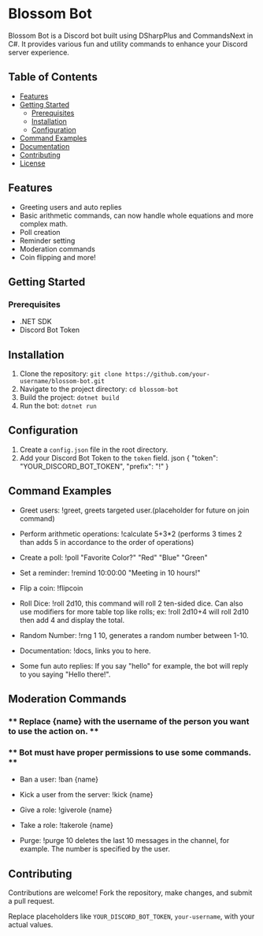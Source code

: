 # Blossom Bot

Blossom Bot is a Discord bot built using DSharpPlus and CommandsNext in C#. It provides various fun and utility commands to enhance your Discord server experience.

## Table of Contents
- [Features](#features)
- [Getting Started](#getting-started)
  - [Prerequisites](#prerequisites)
  - [Installation](#installation)
  - [Configuration](#configuration)
- [Command Examples](#command-examples)
- [Documentation](#documentation)
- [Contributing](#contributing)
- [License](#license)

## Features
- Greeting users and auto replies
- Basic arithmetic commands, can now handle whole equations and more complex math.
- Poll creation
- Reminder setting
- Moderation commands
- Coin flipping and more!

## Getting Started

### Prerequisites
- .NET SDK 
- Discord Bot Token

## Installation
1. Clone the repository: `git clone https://github.com/your-username/blossom-bot.git`
2. Navigate to the project directory: `cd blossom-bot`
3. Build the project: `dotnet build`
4. Run the bot: `dotnet run`

## Configuration
1. Create a `config.json` file in the root directory.
2. Add your Discord Bot Token to the `token` field.
json
{
  "token": "YOUR_DISCORD_BOT_TOKEN",
  "prefix": "!"
}

## Command Examples

- Greet users: !greet, greets targeted user.(placeholder for future on join command)

- Perform arithmetic operations: !calculate 5+3*2 (performs 3 times 2 than adds 5 in accordance to the order of operations)

- Create a poll: !poll "Favorite Color?" "Red" "Blue" "Green"

- Set a reminder: !remind 10:00:00 "Meeting in 10 hours!"

- Flip a coin: !flipcoin

- Roll Dice: !roll 2d10, this command will roll 2 ten-sided dice.
  Can also use modifiers for more table top like rolls; ex: !roll 2d10+4 will roll 2d10 then add 4 and display the total.

- Random Number: !rng 1 10, generates a random number between 1-10.

- Documentation: !docs, links you to here. 

- Some fun auto replies: If you say "hello" for example, the bot will reply to you saying "Hello there!".

## Moderation Commands

### ** Replace {name} with the username of the person you want to use the action on. **

### ** Bot must have proper permissions to use some commands. ** 


- Ban a user: !ban {name}

- Kick a user from the server: !kick {name}

- Give a role: !giverole {name}

- Take a role: !takerole {name}

- Purge: !purge 10 deletes the last 10 messages in the channel, for example. The number is specified by the user.

## Contributing
Contributions are welcome! Fork the repository, make changes, and submit a pull request.


Replace placeholders like `YOUR_DISCORD_BOT_TOKEN`, `your-username`, with your actual values.

